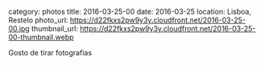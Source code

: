 category: photos 
title: 2016-03-25-00
date: 2016-03-25
location: Lisboa, Restelo
photo_url: https://d22fkxs2pw9y3y.cloudfront.net/2016-03-25-00.jpg
thumbnail_url: https://d22fkxs2pw9y3y.cloudfront.net/2016-03-25-00-thumbnail.webp

Gosto de tirar fotografias                   